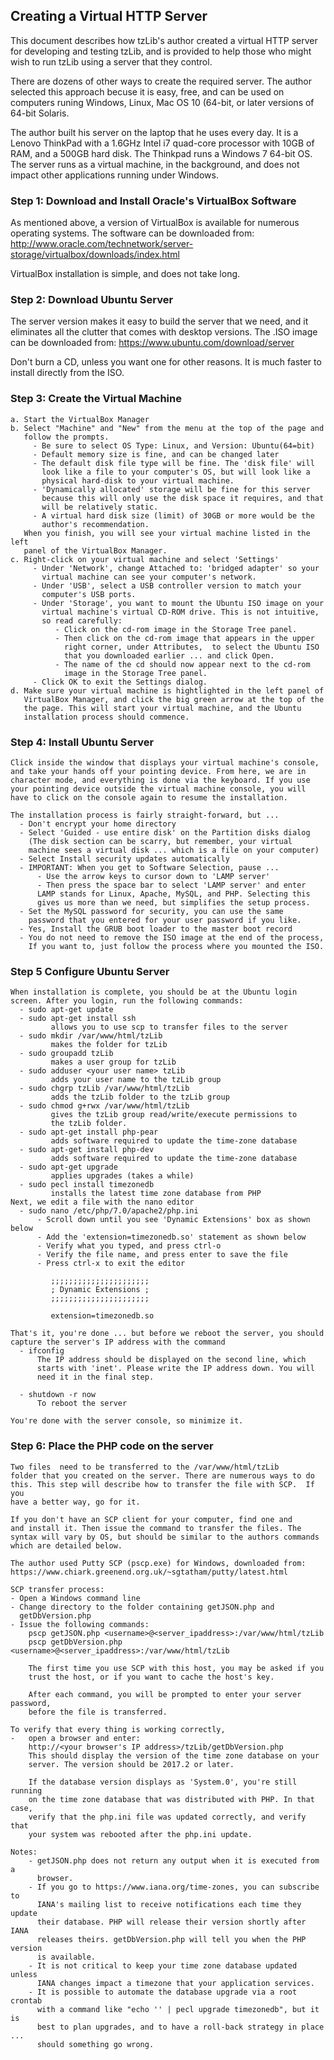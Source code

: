 
## Creating a Virtual HTTP Server

  This document describes how tzLib's author created a virtual HTTP server for
  developing and testing tzLib, and is provided to help those who might wish
  to run tzLib using a server that they control. 
  
  There are dozens of other ways to create the required server. The author
  selected this approach becuse it is easy, free,  and can be used on computers 
  runing Windows, Linux, Mac OS 10 (64-bit, or later versions of 64-bit 
  Solaris. 
  
  The author built his server on the laptop that he uses every day. It is a 
  Lenovo ThinkPad with a 1.6GHz Intel i7 quad-core processor with 10GB of RAM, 
  and a 500GB hard disk. The Thinkpad runs a Windows 7 64-bit OS. The server
  runs as a virtual machine, in the background, and does not impact other
  applications running under Windows. 
  
### Step 1: Download and Install Oracle's VirtualBox Software 
  As mentioned above, a version of VirtualBox is available for numerous 
  operating systems. The software can be downloaded from:
  http://www.oracle.com/technetwork/server-storage/virtualbox/downloads/index.html
  
  VirtualBox installation is simple, and does not take long. 
  
### Step 2: Download Ubuntu Server
  The server version makes it easy to build the server that we need, and it 
  eliminates all the clutter that comes with desktop versions. The .ISO image
  can be downloaded from:
  https://www.ubuntu.com/download/server
  
  Don't burn a CD, unless you want one for other reasons. It is much faster
  to install directly from the ISO. 
  
### Step 3: Create the Virtual Machine
    a. Start the VirtualBox Manager
    b. Select "Machine" and "New" from the menu at the top of the page and 
       follow the prompts.
         - Be sure to select OS Type: Linux, and Version: Ubuntu(64=bit)
         - Default memory size is fine, and can be changed later
         - The default disk file type will be fine. The 'disk file' will
		   look like a file to your computer's OS, but will look like a
           physical hard-disk to your virtual machine.
         - 'Dynamically allocated' storage will be fine for this server
           because this will only use the disk space it requires, and that
           will be relatively static.
         - A virtual hard disk size (limit) of 30GB or more would be the 
           author's recommendation. 
       When you finish, you will see your virtual machine listed in the left
       panel of the VirtualBox Manager.
    c. Right-click on your virtual machine and select 'Settings'
         - Under 'Network', change Attached to: 'bridged adapter' so your
		   virtual machine can see your computer's network.
         - Under 'USB', select a USB controller version to match your
           computer's USB ports.
         - Under 'Storage', you want to mount the Ubuntu ISO image on your 
           virtual machine's virtual CD-ROM drive. This is not intuitive, 
		   so read carefully:
              - Click on the cd-rom image in the Storage Tree panel.
			  - Then click on the cd-rom image that appears in the upper
                right corner, under Attributes,  to select the Ubuntu ISO
                that you downloaded earlier ... and click Open.
              - The name of the cd should now appear next to the cd-rom
			    image in the Storage Tree panel.
         - Click OK to exit the Settings dialog.
    d. Make sure your virtual machine is hightlighted in the left panel of
	   VirtualBox Manager, and click the big green arrow at the top of the
	   the page. This will start your virtual machine, and the Ubuntu
	   installation process should commence.
	   
### Step 4: Install Ubuntu Server
    Click inside the window that displays your virtual machine's console, 
    and take your hands off your pointing device. From here, we are in
    character mode, and everything is done via the keyboard. If you use 
    your pointing device outside the virtual machine console, you will 
    have to click on the console again to resume the installation.
	
    The installation process is fairly straight-forward, but ...
      - Don't encrypt your home directory
      - Select 'Guided - use entire disk' on the Partition disks dialog
        (The disk section can be scarry, but remember, your virtual 
		machine sees a virtual disk ... which is a file on your computer)
      - Select Install security updates automatically
	  - IMPORTANT: When you get to Software Selection, pause ...
	      - Use the arrow keys to cursor down to 'LAMP server'
          - Then press the space bar to select 'LAMP server' and enter
          LAMP stands for Linux, Apache, MySQL, and PHP. Selecting this
          gives us more than we need, but simplifies the setup process.
      - Set the MySQL password for security, you can use the same
        password that you entered for your user password if you like.
      - Yes, Install the GRUB boot loader to the master boot record
      - You do not need to remove the ISO image at the end of the process,
        If you want to, just follow the process where you mounted the ISO.

### Step 5 Configure Ubuntu Server
    When installation is complete, you should be at the Ubuntu login
	screen. After you login, run the following commands:
      - sudo apt-get update
      - sudo apt-get install ssh
             allows you to use scp to transfer files to the server
	  - sudo mkdir /var/www/html/tzLib
             makes the folder for tzLib
      - sudo groupadd tzLib
             makes a user group for tzLib
      - sudo adduser <your user name> tzLib
             adds your user name to the tzLib group
      - sudo chgrp tzLib /var/www/html/tzLib
             adds the tzLib folder to the tzLib group
      - sudo chmod g+rwx /var/www/html/tzLib
             gives the tzLib group read/write/execute permissions to
             the tzLib folder.
      - sudo apt-get install php-pear
             adds software required to update the time-zone database
      - sudo apt-get install php-dev
             adds software required to update the time-zone database
      - sudo apt-get upgrade 
             applies upgrades (takes a while)
      - sudo pecl install timezonedb
             installs the latest time zone database from PHP
	Next, we edit a file with the nano editor		 
      - sudo nano /etc/php/7.0/apache2/php.ini
          - Scroll down until you see 'Dynamic Extensions' box as shown below
		  - Add the 'extension=timezonedb.so' statement as shown below
		  - Verify what you typed, and press ctrl-o
		  - Verify the file name, and press enter to save the file
		  - Press ctrl-x to exit the editor
		  
             ;;;;;;;;;;;;;;;;;;;;;;
             ; Dynamic Extensions ;
             ;;;;;;;;;;;;;;;;;;;;;;
			 
             extension=timezonedb.so

    That's it, you're done ... but before we reboot the server, you should
	capture the	server's IP address with the command
	  - ifconfig
          The IP address should be displayed on the second line, which 
		  starts with 'inet'. Please write the IP address down. You will
		  need it in the final step.

      - shutdown -r now
		  To reboot the server
			 
    You're done with the server console, so minimize it.
	

### Step 6: Place the PHP code on the server
	Two files  need to be transferred to the /var/www/html/tzLib
	folder that you created on the server. There are numerous ways to do
	this. This step will describe how to transfer the file with SCP.  If you 
	have a better way, go for it. 

    If you don't have an SCP client for your computer, find one and
	and install it. Then issue the command to transfer the files. The
    syntax will vary by OS, but should be similar to the authors commands
	which are detailed below.
	
	The author used Putty SCP (pscp.exe) for Windows, downloaded from: 
	https://www.chiark.greenend.org.uk/~sgtatham/putty/latest.html
		 
    SCP transfer process:
    - Open a Windows command line
    - Change directory to the folder containing getJSON.php and 
	  getDbVersion.php
    - Issue the following commands:
        pscp getJSON.php <username>@<server_ipaddress>:/var/www/html/tzLib
		pscp getDbVersion.php <username>@<server_ipaddress>:/var/www/html/tzLib
			
        The first time you use SCP with this host, you may be asked if you
		trust the host, or if you want to cache the host's key.
		
        After each command, you will be prompted to enter your server password, 
		before the file is transferred.

	To verify that every thing is working correctly,
    -	open a browser and enter: 
		http://<your browser's IP address>/tzLib/getDbVersion.php
		This should display the version of the time zone database on your 
		server. The version should be 2017.2 or later. 
		
		If the database version displays as 'System.0', you're still running 
		on the time zone database that was distributed with PHP. In that case,
		verify that the php.ini file was updated correctly, and verify that 
		your system was rebooted after the php.ini update. 
		
    Notes: 
        - getJSON.php does not return any output when it is executed from a 
          browser. 
        - If you go to https://www.iana.org/time-zones, you can subscribe to
          IANA's mailing list to receive notifications each time they update
          their database. PHP will release their version shortly after IANA
          releases theirs. getDbVersion.php will tell you when the PHP version
          is available.
        - It is not critical to keep your time zone database updated unless
          IANA changes impact a timezone that your application services.
        - It is possible to automate the database upgrade via a root crontab
          with a command like "echo '' | pecl upgrade timezonedb", but it is
		  best to plan upgrades, and to have a roll-back strategy in place ...
		  should something go wrong. 
		
	
    	
	  
	
		  
	  
	  
	  
	
	
	
    
	   
	
  
  
  
  
  
  